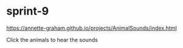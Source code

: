 # sprint-9

https://annette-graham.github.io/projects/AnimalSounds/index.html

Click the animals to hear the sounds
